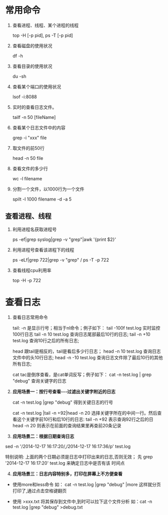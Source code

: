 

# 常用命令

1. 查看进程、线程、某个进程的线程

    top -H [-p pid], ps -T [-p pid]

2. 查看磁盘的使用状况

    df -h 

3. 查看目录的使用状况

    du -sh 

4. 查看某个端口的使用状况

    lsof -i:8088 

5. 实时的查看日志文件。

    tailf -n 50 [fileName] 

6. 查看某个日志文件中的内容

    grep -i "xxx" file 

7. 取文件的前50行

    head -n 50 file 

8. 查看文件的多少行

    wc -l filename 

9. 分割一个文件，以1000行为一个文件

    spilt -l 1000 filename -d -a 5 




## 查看进程、线程

1. 利用进程名获取进程号

    ps -ef|grep syslog|grep -v "grep"|awk '{print $2}'

2. 利用进程号查看该进程下的线程

    ps -eLf|grep 722|grep -v "grep" / ps -T -p 722

3. 查看线程cpu利用率

    top -H -p 722

# 查看日志

1. 查看日志常用命令

    tail:  -n  是显示行号；相当于nl命令；例子如下：
    tail -100f test.log      实时监控100行日志
    tail  -n  10  test.log   查询日志尾部最后10行的日志;
    tail -n +10 test.log    查询10行之后的所有日志;

    head
    跟tail是相反的，tail是看后多少行日志；
    head -n 10  test.log   查询日志文件中的头10行日志;
    head -n -10  test.log   查询日志文件除了最后10行的其他所有日志;

    cat
    tac是倒序查看，是cat单词反写；例子如下：
    cat -n test.log | grep "debug"   查询关键字的日志



2. **应用场景一：按行号查看---过滤出关键字附近的日志**

    

    cat -n test.log |grep "debug"  得到关键日志的行号

    

    cat -n test.log |tail -n +92|head -n 20  选择关键字所在的中间一行。然后查看这个关键字前10行和后10行的日志:
    tail -n +92 表示查询92行之后的日
    head -n 20 则表示在前面的查询结果里再查前20条记录



3. **应用场景二：根据日期查询日志**

sed -n '/2014-12-17 16:17:20/,/2014-12-17 16:17:36/p'  test.log

特别说明: 上面的两个日期必须是日志中打印出来的日志,否则无效；
先 grep '2014-12-17 16:17:20' test.log 来确定日志中是否有该 时间点

4. **应用场景三：日志内容特别多，打印在屏幕上不方便查看**

- 使用more和less命令
    如： cat -n test.log |grep "debug" |more     这样就分页打印了,通过点击空格键翻页

- 使用 >xxx.txt 将其保存到文件中,到时可以拉下这个文件分析
    如：cat -n test.log |grep "debug"  >debug.txt

